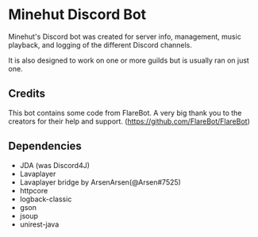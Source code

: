 # Minehut Discord Bot
Minehut's Discord bot was created for server info, management, music playback, and logging of the different Discord channels.

It is also designed to work on one or more guilds but is usually ran on just one.

## Credits
This bot contains some code from FlareBot. A very big thank you to the creators
for their help and support. (https://github.com/FlareBot/FlareBot)

## Dependencies
- JDA (was Discord4J)
- Lavaplayer
- Lavaplayer bridge by ArsenArsen(@Arsen#7525)
- httpcore
- logback-classic
- gson
- jsoup
- unirest-java
